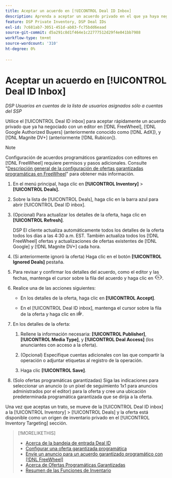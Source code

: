 ```yaml
---
title: Aceptar un acuerdo en [!UICONTROL Deal ID Inbox]
description: Aprenda a aceptar un acuerdo privado en el que ya haya negociado con un editor [!DNL FreeWheel], [!DNL Google Authorized Buyers] (anteriormente conocido como [!DNL AdX]), and [!DNL Magnite DV+] (anteriormente [!DNL Rubicon]) usando la Bandeja de entrada de Deal ID.
feature: DSP Private Inventory, DSP Deal IDs
exl-id: 7c681ab7-3051-451d-ab83-fc75bdd6eaad
source-git-commit: d5a291c8d1f464e1c22777512d29f4e041bb7988
workflow-type: tm+mt
source-wordcount: '310'
ht-degree: 0%

---
```


# Aceptar un acuerdo en [!UICONTROL Deal ID Inbox]

*DSP Usuarios en cuentas de la lista de usuarios asignados sólo a cuentas del SSP*

Utilice el [!UICONTROL Deal ID inbox] para aceptar rápidamente un acuerdo privado que ya ha negociado con un editor en [!DNL FreeWheel], [!DNL Google Authorized Buyers] (anteriormente conocido como [!DNL AdX]), y [!DNL Magnite DV+] (anteriormente [!DNL Rubicon]).

>[!NOTE]
>
>Configuración de acuerdos programáticos garantizados con editores en [!DNL FreeWheel] requiere permisos y pasos adicionales. Consulte &quot;[Descripción general de la configuración de ofertas garantizadas programáticas en FreeWheel](freewheel-overview.md)&quot; para obtener más información.

1. En el menú principal, haga clic en **[!UICONTROL Inventory]** > **[!UICONTROL Deals].**

1. Sobre la lista de [!UICONTROL Deals], haga clic en la barra azul para abrir [!UICONTROL Deal ID inbox].

1. (Opcional) Para actualizar los detalles de la oferta, haga clic en **[!UICONTROL Refresh]**.

   DSP El cliente actualiza automáticamente todos los detalles de la oferta todos los días a las 4:30 a.m. EST. También actualiza todos los [!DNL FreeWheel] ofertas y actualizaciones de ofertas existentes de [!DNL Google] y [!DNL Magnite DV+] cada hora.

1. (Si anteriormente ignoró la oferta) Haga clic en el botón **[!UICONTROL Ignored Deals]** pestaña.

1. Para revisar y confirmar los detalles del acuerdo, como el editor y las fechas, mantenga el cursor sobre la fila del acuerdo y haga clic en ![Revisar](/help/dsp/assets/review.png).

1. Realice una de las acciones siguientes:

   * En los detalles de la oferta, haga clic en **[!UICONTROL Accept]**.

   * En el [!UICONTROL Deal ID inbox], mantenga el cursor sobre la fila de la oferta y haga clic en ![Aceptar](/help/dsp/assets/accept.png).

1. En los detalles de la oferta:
   1. Rellene la información necesaria: **[!UICONTROL Publisher]**, **[!UICONTROL Media Type]**, y **[!UICONTROL Deal Access]** (los anunciantes con acceso a la oferta).
   1. (Opcional) Especifique cuentas adicionales con las que compartir la operación o adjuntar etiquetas al registro de la operación.

   1. Haga clic **[!UICONTROL Save]**.

1. (Solo ofertas programáticas garantizadas) Siga las indicaciones para seleccionar un anuncio (o un píxel de seguimiento 1x1 para anuncios administrados por el editor) para la oferta y cree una ubicación predeterminada programática garantizada que se dirija a la oferta.

Una vez que aceptas un trato, se mueve de la [!UICONTROL Deal ID inbox] a la [!UICONTROL Inventory] > [!UICONTROL Deals] y la oferta está disponible como un origen de inventario privado en el [!UICONTROL Inventory Targeting] sección.

>[!MORELIKETHIS]
>
>* [Acerca de la bandeja de entrada Deal ID](deal-id-inbox-about.md)
>* [Configurar una oferta garantizada programática](programmatic-guaranteed-set-up.md)
>* [Envíe un anuncio para un acuerdo garantizado programático con [!DNL FreeWheel]](freewheel-submit.md)
>* [Acerca de Ofertas Programáticas Garantizadas](programmatic-guaranteed-about.md)
>* [Resumen de las Funciones de Inventario](inventory-overview.md)
